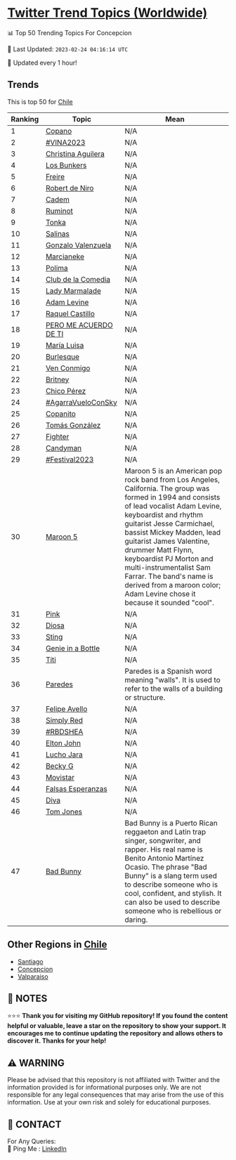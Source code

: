 [Twitter Trend Topics (Worldwide)](https://github.com/ErcinDedeoglu/Twitter-Trend-Topics)
==========


📊 Top 50 Trending Topics For Concepcion

📆 Last Updated: `2023-02-24 04:16:14 UTC`

🔧 Updated every 1 hour!


## Trends

This is top 50 for [Chile](</Chile>)

| Ranking | Topic | Mean |
| ------- | ------------ | ------------ |
| 1 | [Copano](http://twitter.com/search?q=Copano) | N/A |
| 2 | [#VINA2023](http://twitter.com/search?q=%23VINA2023) | N/A |
| 3 | [Christina Aguilera](http://twitter.com/search?q=Christina+Aguilera) | N/A |
| 4 | [Los Bunkers](http://twitter.com/search?q=Los+Bunkers) | N/A |
| 5 | [Freire](http://twitter.com/search?q=Freire) | N/A |
| 6 | [Robert de Niro](http://twitter.com/search?q=Robert+de+Niro) | N/A |
| 7 | [Cadem](http://twitter.com/search?q=Cadem) | N/A |
| 8 | [Ruminot](http://twitter.com/search?q=Ruminot) | N/A |
| 9 | [Tonka](http://twitter.com/search?q=Tonka) | N/A |
| 10 | [Salinas](http://twitter.com/search?q=Salinas) | N/A |
| 11 | [Gonzalo Valenzuela](http://twitter.com/search?q=Gonzalo+Valenzuela) | N/A |
| 12 | [Marcianeke](http://twitter.com/search?q=Marcianeke) | N/A |
| 13 | [Polima](http://twitter.com/search?q=Polima) | N/A |
| 14 | [Club de la Comedia](http://twitter.com/search?q=Club+de+la+Comedia) | N/A |
| 15 | [Lady Marmalade](http://twitter.com/search?q=Lady+Marmalade) | N/A |
| 16 | [Adam Levine](http://twitter.com/search?q=Adam+Levine) | N/A |
| 17 | [Raquel Castillo](http://twitter.com/search?q=Raquel+Castillo) | N/A |
| 18 | [PERO ME ACUERDO DE TI](http://twitter.com/search?q=PERO+ME+ACUERDO+DE+TI) | N/A |
| 19 | [María Luisa](http://twitter.com/search?q=Mar%c3%ada+Luisa) | N/A |
| 20 | [Burlesque](http://twitter.com/search?q=Burlesque) | N/A |
| 21 | [Ven Conmigo](http://twitter.com/search?q=Ven+Conmigo) | N/A |
| 22 | [Britney](http://twitter.com/search?q=Britney) | N/A |
| 23 | [Chico Pérez](http://twitter.com/search?q=Chico+P%c3%a9rez) | N/A |
| 24 | [#AgarraVueloConSky](http://twitter.com/search?q=%23AgarraVueloConSky) | N/A |
| 25 | [Copanito](http://twitter.com/search?q=Copanito) | N/A |
| 26 | [Tomás González](http://twitter.com/search?q=Tom%c3%a1s+Gonz%c3%a1lez) | N/A |
| 27 | [Fighter](http://twitter.com/search?q=Fighter) | N/A |
| 28 | [Candyman](http://twitter.com/search?q=Candyman) | N/A |
| 29 | [#Festival2023](http://twitter.com/search?q=%23Festival2023) | N/A |
| 30 | [Maroon 5](http://twitter.com/search?q=Maroon+5) | Maroon 5 is an American pop rock band from Los Angeles, California. The group was formed in 1994 and consists of lead vocalist Adam Levine, keyboardist and rhythm guitarist Jesse Carmichael, bassist Mickey Madden, lead guitarist James Valentine, drummer Matt Flynn, keyboardist PJ Morton and multi-instrumentalist Sam Farrar. The band's name is derived from a maroon color; Adam Levine chose it because it sounded "cool". |
| 31 | [Pink](http://twitter.com/search?q=Pink) | N/A |
| 32 | [Diosa](http://twitter.com/search?q=Diosa) | N/A |
| 33 | [Sting](http://twitter.com/search?q=Sting) | N/A |
| 34 | [Genie in a Bottle](http://twitter.com/search?q=Genie+in+a+Bottle) | N/A |
| 35 | [Titi](http://twitter.com/search?q=Titi) | N/A |
| 36 | [Paredes](http://twitter.com/search?q=Paredes) | Paredes is a Spanish word meaning "walls". It is used to refer to the walls of a building or structure. |
| 37 | [Felipe Avello](http://twitter.com/search?q=Felipe+Avello) | N/A |
| 38 | [Simply Red](http://twitter.com/search?q=Simply+Red) | N/A |
| 39 | [#RBDSHEA](http://twitter.com/search?q=%23RBDSHEA) | N/A |
| 40 | [Elton John](http://twitter.com/search?q=Elton+John) | N/A |
| 41 | [Lucho Jara](http://twitter.com/search?q=Lucho+Jara) | N/A |
| 42 | [Becky G](http://twitter.com/search?q=Becky+G) | N/A |
| 43 | [Movistar](http://twitter.com/search?q=Movistar) | N/A |
| 44 | [Falsas Esperanzas](http://twitter.com/search?q=Falsas+Esperanzas) | N/A |
| 45 | [Diva](http://twitter.com/search?q=Diva) | N/A |
| 46 | [Tom Jones](http://twitter.com/search?q=Tom+Jones) | N/A |
| 47 | [Bad Bunny](http://twitter.com/search?q=Bad+Bunny) | Bad Bunny is a Puerto Rican reggaeton and Latin trap singer, songwriter, and rapper. His real name is Benito Antonio Martínez Ocasio. The phrase "Bad Bunny" is a slang term used to describe someone who is cool, confident, and stylish. It can also be used to describe someone who is rebellious or daring. |



## Other Regions in [Chile](</Chile>)

* [Santiago](</Chile/Santiago.md>)
* [Concepcion](</Chile/Concepcion.md>)
* [Valparaiso](</Chile/Valparaiso.md>)



## 📝 NOTES

⭐⭐⭐ **Thank you for visiting my GitHub repository! If you found the content helpful or valuable, leave a star on the repository to show your support. It encourages me to continue updating the repository and allows others to discover it. Thanks for your help!**


## ⚠️ WARNING

Please be advised that this repository is not affiliated with Twitter and the information provided is for informational purposes only. We are not responsible for any legal consequences that may arise from the use of this information. Use at your own risk and solely for educational purposes.


## 📨 CONTACT

 For Any Queries:  
            🏓 Ping Me : [LinkedIn](https://www.linkedin.com/in/ercindedeoglu/)
